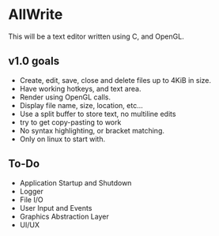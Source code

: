 # AllWrite

This will be a text editor written using C, and OpenGL. 

## v1.0 goals

* Create, edit, save, close and delete files up to 4KiB in size.
* Have working hotkeys, and text area.
* Render using OpenGL calls.
* Display file name, size, location, etc...
* Use a split buffer to store text, no multiline edits
* try to get copy-pasting to work
* No syntax highlighting, or bracket matching.
* Only on linux to start with.

## To-Do

* Application Startup and Shutdown 
* Logger
* File I/O
* User Input and Events
* Graphics Abstraction Layer
* UI/UX

